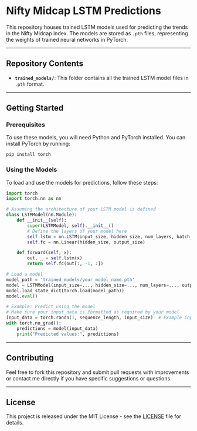 # Nifty Midcap LSTM Predictions

This repository houses trained LSTM models used for predicting the trends in the Nifty Midcap index. The models are stored as `.pth` files, representing the weights of trained neural networks in PyTorch.

---

## Repository Contents

- **`trained_models/`**: This folder contains all the trained LSTM model files in `.pth` format.

---

## Getting Started

### **Prerequisites**

To use these models, you will need Python and PyTorch installed. You can install PyTorch by running:

```bash
pip install torch
```

### **Using the Models**

To load and use the models for predictions, follow these steps:

```python
import torch
import torch.nn as nn

# Assuming the architecture of your LSTM model is defined
class LSTMModel(nn.Module):
    def __init__(self):
        super(LSTMModel, self).__init__()
        # Define the layers of your model here
        self.lstm = nn.LSTM(input_size, hidden_size, num_layers, batch_first=True)
        self.fc = nn.Linear(hidden_size, output_size)

    def forward(self, x):
        out, _ = self.lstm(x)
        return self.fc(out[:, -1, :])

# Load a model
model_path = 'trained_models/your_model_name.pth'
model = LSTMModel(input_size=..., hidden_size=..., num_layers=..., output_size=...)
model.load_state_dict(torch.load(model_path))
model.eval()

# Example: Predict using the model
# Make sure your input_data is formatted as required by your model
input_data = torch.randn(1, sequence_length, input_size)  # Example input
with torch.no_grad():
    predictions = model(input_data)
    print("Predicted values:", predictions)
```

---

## Contributing

Feel free to fork this repository and submit pull requests with improvements or contact me directly if you have specific suggestions or questions.

---

## License

This project is released under the MIT License - see the [LICENSE](LICENSE) file for details.

